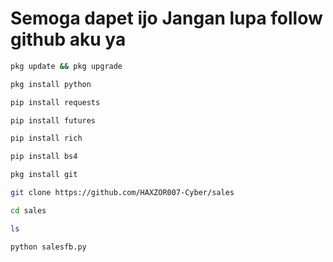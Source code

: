 # Semoga dapet ijo Jangan lupa follow github aku ya 

```bash
pkg update && pkg upgrade

pkg install python

pip install requests

pip install futures

pip install rich

pip install bs4

pkg install git

git clone https://github.com/HAXZOR007-Cyber/sales

cd sales

ls

python salesfb.py
```
